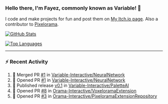 ### Hello there, I'm Fayez, commonly known as Variable! 👋
I code and make projects for fun and post them on [My Itch.io page](https://variable-industries.itch.io/). Also a contributor to [Pixelorama](https://github.com/Orama-Interactive/Pixelorama).

[![GitHub Stats](https://github-readme-stats.vercel.app/api/?username=Variable-ind&show_icons=true&theme=merko)](https://github.com/anuraghazra/github-readme-stats)

[![Top Languages](https://github-readme-stats.vercel.app/api/top-langs/?username=Variable-ind&layout=compact&theme=merko)](https://github.com/anuraghazra/github-readme-stats)

---

### :zap: Recent Activity

<!--START_SECTION:activity-->
1. 🎉 Merged PR [#1](https://github.com/Variable-Interactive/NeuralNetwork/pull/1) in [Variable-Interactive/NeuralNetwork](https://github.com/Variable-Interactive/NeuralNetwork)
2. 💪 Opened PR [#1](https://github.com/Variable-Interactive/NeuralNetwork/pull/1) in [Variable-Interactive/NeuralNetwork](https://github.com/Variable-Interactive/NeuralNetwork)
3. 🚀 Published release [v0.1](https://github.com/Variable-Interactive/PaletteAI/releases/tag/v0.1) in [Variable-Interactive/PaletteAI](https://github.com/Variable-Interactive/PaletteAI)
4. 💪 Opened PR [#8](https://github.com/Orama-Interactive/VoxeloramaExtension/pull/8) in [Orama-Interactive/VoxeloramaExtension](https://github.com/Orama-Interactive/VoxeloramaExtension)
5. 💪 Opened PR [#3](https://github.com/Orama-Interactive/PixeloramaExtensionRepository/pull/3) in [Orama-Interactive/PixeloramaExtensionRepository](https://github.com/Orama-Interactive/PixeloramaExtensionRepository)
<!--END_SECTION:activity-->

<!--
**Variable-ind/Variable-ind** is a ✨ _special_ ✨ repository because its `README.md` (this file) appears on your GitHub profile.

Here are some ideas to get you started:
- 🌱 I’m currently studying at ...
- 🔭 I’m currently working on ...
- 👯 I’m looking to collaborate on ...
- 🤔 I’m looking for help with ...
- 💬 Ask me about ...
- 📫 How to reach me: ...
- ⚡ Fun fact: ...
-->
